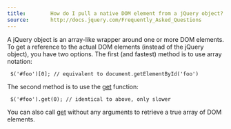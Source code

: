 ```yaml
---
title:        How do I pull a native DOM element from a jQuery object?
source:       http://docs.jquery.com/Frequently_Asked_Questions
---
```


A jQuery object is an array-like wrapper around one or more DOM elements. To get a reference to the actual DOM elements (instead of the jQuery object), you have two options. The first (and fastest) method is to use array notation:

```
 $('#foo')[0]; // equivalent to document.getElementById('foo')
```

The second method is to use the [get](http://api.jquery.com/get/) function:

```
 $('#foo').get(0); // identical to above, only slower
```

You can also call [get](http://api.jquery.com/get/) without any arguments to retrieve a true array of DOM elements.
